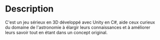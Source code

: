 # Description 
C'est un jeu sérieux en 3D développé avec Unity en C#, aide ceux curieux du domaine de l'astronomie à élargir leurs connaissances et à
améliorer leurs savoir tout en étant dans un concept original.
